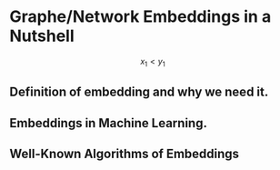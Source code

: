 

<script src='https://cdnjs.cloudflare.com/ajax/libs/mathjax/2.7.5/MathJax.js?config=TeX-MML-AM_CHTML' async></script>



# Graphe/Network Embeddings in a Nutshell
$$x_1 < y_1$$
## Definition of embedding and why we need it.

## Embeddings in Machine Learning.

## Well-Known Algorithms of Embeddings

